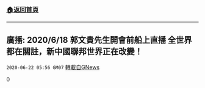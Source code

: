 ###  [:house:返回首頁](https://github.com/ourhimalayas/txt)
---

## 廣播: 2020/6/18 郭文貴先生開會前船上直播 全世界都在關註，新中國聯邦世界正在改變！
`2020-06-22 05:56 GM07` [轉載自GNews](https://gnews.org/zh-hant/242079/)

0
